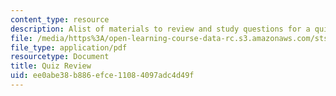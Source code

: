 ```yaml
---
content_type: resource
description: Alist of materials to review and study questions for a quiz.
file: /media/https%3A/open-learning-course-data-rc.s3.amazonaws.com/sts-004-science-technology-world-fall-2013/ee0abe38b886efce11084097adc4d49f_MITSTS_004F13_quizprep.pdf
file_type: application/pdf
resourcetype: Document
title: Quiz Review
uid: ee0abe38-b886-efce-1108-4097adc4d49f
---
```

